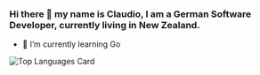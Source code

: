 ### Hi there 👋 my name is Claudio, I am a German Software Developer, currently living in New Zealand.

- 🌱 I’m currently learning Go

<!--- ![Github stats](https://github-readme-stats.vercel.app/api?username=ClaudioTM&theme=highcontrast&show_icons=true&count_private=true) -->

![Top Languages Card](https://github-readme-stats.vercel.app/api/top-langs/?username=ClaudioTM&hide=blade)


